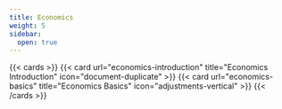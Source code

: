 ```yaml
---
title: Economics
weight: 5
sidebar:
  open: true
---
```


{{< cards >}}
  {{< card url="economics-introduction" title="Economics Introduction" icon="document-duplicate" >}}
  {{< card url="economics-basics" title="Economics Basics" icon="adjustments-vertical" >}}
{{< /cards >}}